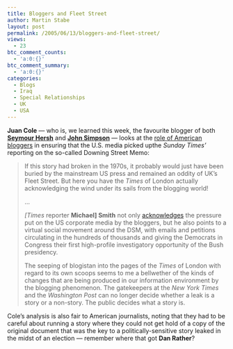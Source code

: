 ```yaml
---
title: Bloggers and Fleet Street
author: Martin Stabe
layout: post
permalink: /2005/06/13/bloggers-and-fleet-street/
views:
  - 23
btc_comment_counts:
  - 'a:0:{}'
btc_comment_summary:
  - 'a:0:{}'
categories:
  - Blogs
  - Iraq
  - Special Relationships
  - UK
  - USA
---
```

**Juan Cole** &mdash; who is, we learned this week, the favourite blogger of both **[Seymour Hersh][1]** and [**John Simpson**][2] &mdash; looks at the [role of American bloggers][3] in ensuring that the U.S. media picked upthe *Sunday Times&rsquo;*</a> reporting on the so-called Downing Street Memo:

> If this story had broken in the 1970s, it probably would just have been buried by the mainstream US press and remained an oddity of UK&#8217;s Fleet Street. But here you have the *Times* of London actually acknowledging the wind under its sails from the blogging world!
> 
> &#8230;
> 
> *[Times* reporter **Michael] Smith** not only [acknowledges][4] the pressure put on the US corporate media by the bloggers, but he also points to a virtual social movement around the DSM, with emails and petitions circulating in the hundreds of thousands and giving the Democrats in Congress their first high-profile investigatory opportunity of the Bush presidency.
> 
> The seeping of blogistan into the pages of the *Times* of London with regard to its own scoops seems to me a bellwether of the kinds of changes that are being produced in our information environment by the blogging phenomenon. The gatekeepers at the *New York Times* and the *Washington Post* can no longer decide whether a leak is a story or a non-story. The public decides what a story is.

Cole&rsquo;s analysis is also fair to American journalists, noting that they had to be careful about running a story where they could not get hold of a copy of the original document that was the key to a politically-sensitive story leaked in the midst of an election &mdash; remember where that got **Dan Rather**?

 [1]: http://www.guardian.co.uk/online/story/0,3605,1501797,00.html
 [2]: http://media.guardian.co.uk/mediaguardian/story/0,,1504951,00.html
 [3]: http://www.juancole.com/2005/06/downing-street-memos-and-revenge-of.html
 [4]: http://www.timesonline.co.uk/article/0,,2087-1650822,00.html
